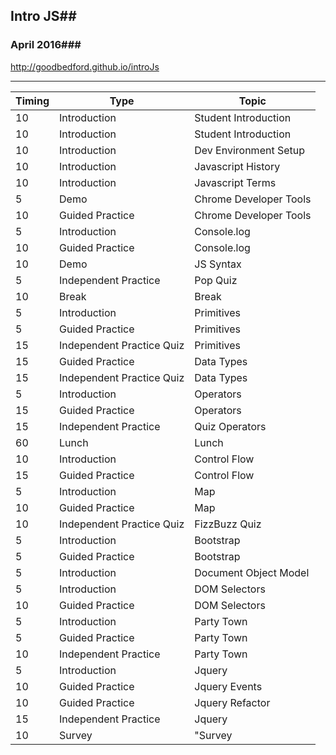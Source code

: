 ## Intro JS##
### April 2016###

 http://goodbedford.github.io/introJs
_____

 | Timing | Type | Topic |
 | ------ | ---- | ----- |
 | 10   | Introduction | Student Introduction |
 | 10	| Introduction| 	Student Introduction|
 | 10	| Introduction| 	Dev Environment Setup|
 | 10	| Introduction| 	Javascript History|
 | 10	| Introduction| 	Javascript Terms|
 | 5	| Demo| 	Chrome Developer Tools|
 | 10	| Guided Practice| 	Chrome Developer Tools|
 | 5	| Introduction| 	Console.log|
 | 10	| Guided Practice| 	Console.log|
 | 10	| Demo| 	JS Syntax|
 | 5	| Independent Practice|	Pop Quiz|
 | 10	| Break| 	Break|
 | 5	| Introduction| 	Primitives |
 | 5	| Guided Practice| 	Primitives |
 | 15	| Independent Practice Quiz | 	Primitives |
 | 15	| Guided Practice | 	Data Types |
 | 15	| Independent Practice Quiz | 	Data Types |
 | 5	| Introduction | 	Operators |
 | 15	| Guided Practice | 	Operators |
 | 15	| Independent Practice |  Quiz	Operators |
 | 60	| Lunch | Lunch |
 | 10	| Introduction |	Control Flow |
 | 15	| Guided Practice |	Control Flow |
 | 5	| Introduction |	Map |
 | 10	| Guided Practice |	Map |
 | 10	| Independent Practice Quiz |	FizzBuzz Quiz |
 | 5	| Introduction |	Bootstrap |
 | 5	| Guided Practice |	Bootstrap |
 | 5	| Introduction |	Document Object Model |
 | 5	| Introduction |	DOM Selectors |
 | 10 |	Guided Practice |	DOM Selectors |
 | 5	| Introduction |	Party Town |
 | 5	| Guided Practice |	Party Town |
 | 10	| Independent Practice |	Party Town |
 | 5	| Introduction |	Jquery |
 | 10	| Guided Practice |	Jquery Events |
 | 10	| Guided Practice |	Jquery Refactor |
 | 15	| Independent Practice |	Jquery |
 | 10	| Survey |	"Survey |

